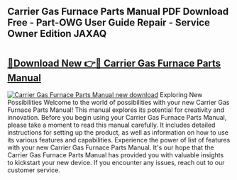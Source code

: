 ## Carrier Gas Furnace Parts Manual PDF Download Free - Part-OWG User Guide Repair - Service Owner Edition JAXAQ

# <h2><a href="http://bc54273.oget.top/?id=Carrier+Gas+Furnace+Parts+Manual">🔗Download New 👉🔴 Carrier Gas Furnace Parts Manual</a></h2>

[![Carrier Gas Furnace Parts Manual new download](https://i.imgur.com/5g1atiW.png)](http://bc54273.oget.top/?id=Carrier+Gas+Furnace+Parts+Manual)
Exploring New Possibilities Welcome to the world of possibilities with your new Carrier Gas Furnace Parts Manual! This manual explores its potential for creativity and innovation. Before you begin using your Carrier Gas Furnace Parts Manual, please take a moment to read this manual carefully. It includes detailed instructions for setting up the product, as well as information on how to use its various features and capabilities. Experience the power of list of features with your new Carrier Gas Furnace Parts Manual. It's our hope that the Carrier Gas Furnace Parts Manual has provided you with valuable insights to kickstart your new device. If you encounter any issues, reach out to our customer service.

